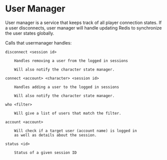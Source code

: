 User Manager
=====

User manager is a service that keeps track of all player connection states. If a user disconnects, user manager will handle updating Redis to synchronize the user states globally. 

Calls that usermanager handles:


        
    disconnect <session id>
    
        Handles removing a user from the logged in sessions
       
        Will also notify the character state manager.
        
    connect <account> <character> <session id>
    
        Handles adding a user to the logged in sessions
        
        Will also notify the character state manager. 
        
    who <filter> 
    
        Will give a list of users that match the filter.
        
    account <account>
    
        Will check if a target user (account name) is logged in
        as well as details about the session.
        
    status <id> 
        
        Status of a given session ID 
    